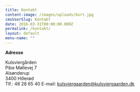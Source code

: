 ```yaml
---
title: Kontakt
content-image: /images/uploads/kort.jpg
cmsUserSlug: Kontakt
date: 2016-03-31T00:00:00.000Z
permalink: /kontakt/
layout: default
menu-name: ""
---
```


**Adresse**

Kulsviergården  
Pibe Møllevej 7  
Alsønderup  
3400 Hillerød  
Tlf.: 48 28 65 40
E-mail: kulsviergaarden@kulsviergaarden.dk
